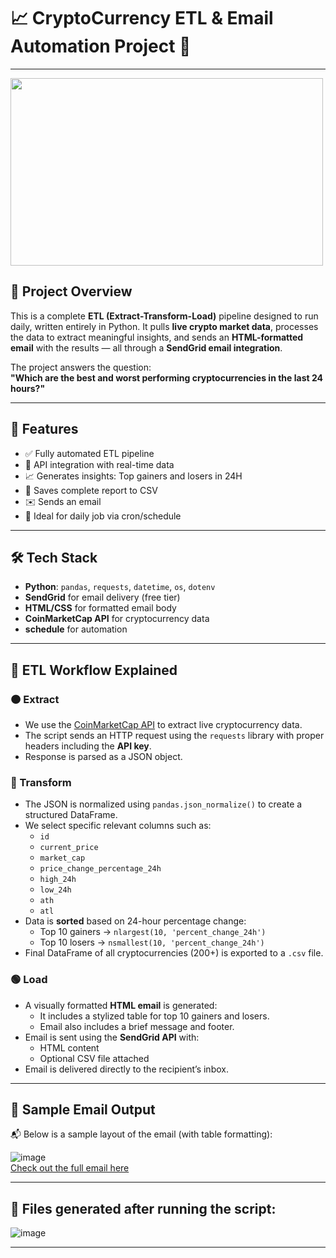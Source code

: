 # 📈 CryptoCurrency ETL & Email Automation Project 🚀
---
<img src = 'https://github.com/user-attachments/assets/8b49fd41-4390-469e-a137-6c69a32f154f' width = '500' height = '300'>

## 📘 Project Overview

This is a complete **ETL (Extract-Transform-Load)** pipeline designed to run daily, written entirely in Python. It pulls **live crypto market data**, processes the data to extract meaningful insights, and sends an **HTML-formatted email** with the results — all through a **SendGrid email integration**.

The project answers the question:  
**"Which are the best and worst performing cryptocurrencies in the last 24 hours?"**

---
## 🚀 Features

- ✅ Fully automated ETL pipeline
- 📡 API integration with real-time data
- 📈 Generates insights: Top gainers and losers in 24H
- 💾 Saves complete report to CSV
- ✉️ Sends an email
- 📅 Ideal for daily job via cron/schedule

---

## 🛠️ Tech Stack

- **Python**: `pandas`, `requests`, `datetime`, `os`, `dotenv`
- **SendGrid** for email delivery (free tier)
- **HTML/CSS** for formatted email body
- **CoinMarketCap API** for cryptocurrency data
- **schedule** for automation

---
## 🔄 ETL Workflow Explained

### 🟠 Extract

- We use the [CoinMarketCap API](https://coinmarketcap.com/api/) to extract live cryptocurrency data.
- The script sends an HTTP request using the `requests` library with proper headers including the **API key**.
- Response is parsed as a JSON object.

### 🔵 Transform

- The JSON is normalized using `pandas.json_normalize()` to create a structured DataFrame.
- We select specific relevant columns such as:
  - `id`
  - `current_price`
  - `market_cap`
  - `price_change_percentage_24h`
  - `high_24h`
  - `low_24h`
  - `ath`
  - `atl`
- Data is **sorted** based on 24-hour percentage change:
  - Top 10 gainers → `nlargest(10, 'percent_change_24h')`
  - Top 10 losers → `nsmallest(10, 'percent_change_24h')`
- Final DataFrame of all cryptocurrencies (200+) is exported to a `.csv` file.

### 🟢 Load

- A visually formatted **HTML email** is generated:
  - It includes a stylized table for top 10 gainers and losers.
  - Email also includes a brief message and footer.
- Email is sent using the **SendGrid API** with:
  - HTML content
  - Optional CSV file attached
- Email is delivered directly to the recipient’s inbox.

---

## 📧 Sample Email Output

📬 Below is a sample layout of the email (with table formatting):

![image](https://github.com/user-attachments/assets/f4927f82-e983-4bbc-9de5-b6633124cfb0)<br>
[Check out the full email here](./Gmail-Top10CryptoCurrencytoInvestfor30-04-2025__17h37m25s.pdf)

---

## 📁 Files generated after running the script:

![image](https://github.com/user-attachments/assets/37be5dd3-6bc7-4dc3-928f-b2fe1b59f83b)


---

